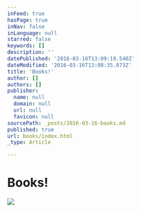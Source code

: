 ```yaml
---
inFeed: true
hasPage: true
inNav: false
inLanguage: null
starred: false
keywords: []
description: ''
datePublished: '2016-03-16T13:09:19.540Z'
dateModified: '2016-03-16T13:08:35.873Z'
title: 'Books!'
author: []
authors: []
publisher:
  name: null
  domain: null
  url: null
  favicon: null
sourcePath: _posts/2016-03-16-books.md
published: true
url: books/index.html
_type: Article

---
```

# Books!
![](https://the-grid-user-content.s3-us-west-2.amazonaws.com/32e4768a-0039-47bd-9dd8-a0fc01fc3137.jpg)